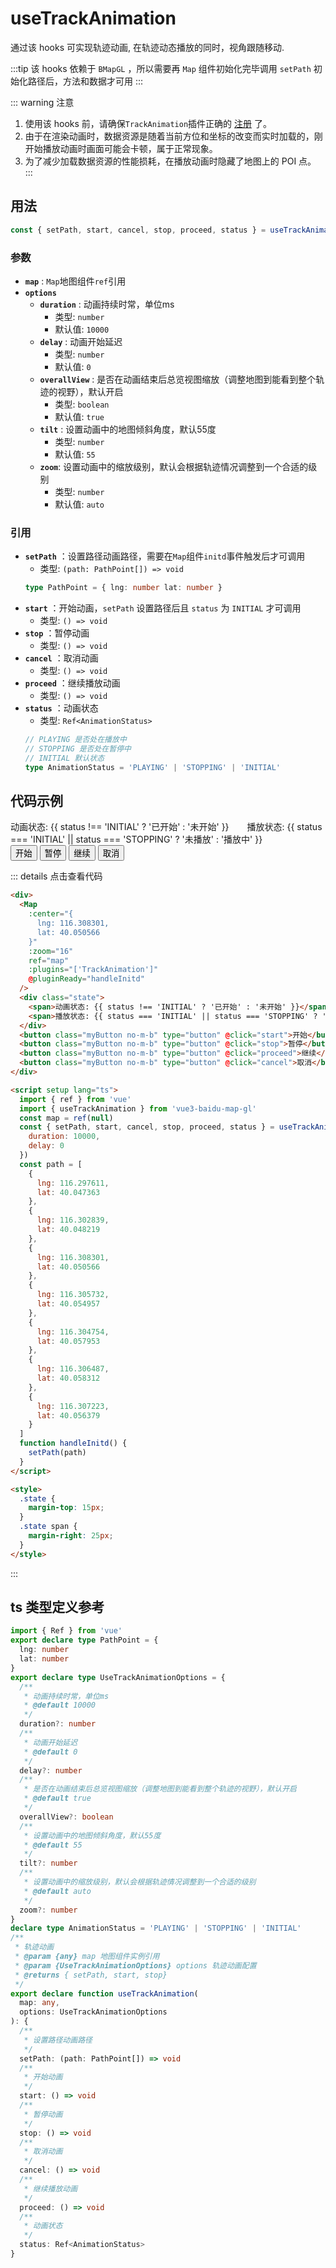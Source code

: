 # useTrackAnimation

通过该 hooks 可实现轨迹动画, 在轨迹动态播放的同时，视角跟随移动.

:::tip
该 hooks 依赖于 `BMapGL` ，所以需要再 `Map` 组件初始化完毕调用 `setPath` 初始化路径后，方法和数据才可用
:::

::: warning 注意

1. 使用该 hooks 前，请确保`TrackAnimation`插件正确的 [注册](../guide/#插件注册) 了。
2. 由于在渲染动画时，数据资源是随着当前方位和坐标的改变而实时加载的，刚开始播放动画时画面可能会卡顿，属于正常现象。
3. 为了减少加载数据资源的性能损耗，在播放动画时隐藏了地图上的 POI 点。
   :::

## 用法

```ts
const { setPath, start, cancel, stop, proceed, status } = useTrackAnimation(map, options)
```

### 参数
- **`map`** : `Map`地图组件`ref`引用
- **`options`**
  - **`duration`** : 动画持续时常，单位ms
    - 类型: `number`
    - 默认值: `10000`
  - **`delay`** : 动画开始延迟
    - 类型: `number`
    - 默认值: `0`
  - **`overallView`** : 是否在动画结束后总览视图缩放（调整地图到能看到整个轨迹的视野），默认开启
    - 类型: `boolean`
    - 默认值: `true`
  - **`tilt`** : 设置动画中的地图倾斜角度，默认55度
    - 类型: `number`
    - 默认值: `55`
  - **`zoom`**: 设置动画中的缩放级别，默认会根据轨迹情况调整到一个合适的级别
    - 类型: `number`
    - 默认值: `auto`
### 引用

- **`setPath`** ：设置路径动画路径，需要在`Map`组件`initd`事件触发后才可调用
  - 类型: `(path: PathPoint[]) => void`
  ```ts
  type PathPoint = { lng: number lat: number }
  ```
- **`start`** ：开始动画，`setPath` 设置路径后且 `status` 为 `INITIAL` 才可调用
  - 类型: `() => void`
- **`stop`** ：暂停动画
  - 类型: `() => void`
- **`cancel`** ：取消动画
  - 类型: `() => void`
- **`proceed`** ：继续播放动画
  - 类型: `() => void`
- **`status`** ：动画状态
  - 类型: `Ref<AnimationStatus>`
  ```ts
  // PLAYING 是否处在播放中
  // STOPPING 是否处在暂停中
  // INITIAL 默认状态
  type AnimationStatus = 'PLAYING' | 'STOPPING' | 'INITIAL'
  ```

## 代码示例

<div>
  <Map 
    :center="{
      lng: 116.308301,
      lat: 40.050566
    }"
    :zoom='16'
    :plugins="['TrackAnimation']"
    ref="map" 
    @pluginReady="handleInitd"
  />
  <div class="state">
    <span>动画状态: {{ status !== 'INITIAL' ? '已开始' : '未开始' }}</span>
    <span>播放状态: {{ status === 'INITIAL' ||  status === 'STOPPING'  ? '未播放' : '播放中' }}</span>
  </div>
  <button class="myButton no-m-b" type="button" @click="start">开始</button>
  <button class="myButton no-m-b" type="button" @click="stop">暂停</button>
  <button class="myButton no-m-b" type="button" @click="proceed">继续</button>
  <button class="myButton no-m-b" type="button" @click="cancel">取消</button>
</div>

<script setup lang="ts">
  import { ref } from 'vue'
  import { useTrackAnimation } from '../../../packages/hooks/useTrackAnimation'
  const map = ref(null)
  const { 
    setPath,
    start,
    cancel,
    stop,
    proceed,
    status
  } = useTrackAnimation(map, {
    duration:10000,
    delay:0
  })
  const path = [{
        'lng': 116.297611,
        'lat': 40.047363
    }, {
        'lng': 116.302839,
        'lat': 40.048219
    }, {
        'lng': 116.308301,
        'lat': 40.050566
    }, {
        'lng': 116.305732,
        'lat': 40.054957
    }, {
        'lng': 116.304754,
        'lat': 40.057953
    }, {
        'lng': 116.306487,
        'lat': 40.058312
    }, {
        'lng': 116.307223,
        'lat': 40.056379
    }];
  function handleInitd(){
    setPath(path)
  }
</script>

<style>
  .state{
    margin-top: 15px;
  }
  .state span{
    margin-right: 25px;
  }
</style>

::: details 点击查看代码

<!-- prettier-ignore -->
```html
<div>
  <Map
    :center="{
      lng: 116.308301,
      lat: 40.050566
    }"
    :zoom="16"
    ref="map"
    :plugins="['TrackAnimation']"
    @pluginReady="handleInitd"
  />
  <div class="state">
    <span>动画状态: {{ status !== 'INITIAL' ? '已开始' : '未开始' }}</span>
    <span>播放状态: {{ status === 'INITIAL' || status === 'STOPPING' ? '未播放' : '播放中' }}</span>
  </div>
  <button class="myButton no-m-b" type="button" @click="start">开始</button>
  <button class="myButton no-m-b" type="button" @click="stop">暂停</button>
  <button class="myButton no-m-b" type="button" @click="proceed">继续</button>
  <button class="myButton no-m-b" type="button" @click="cancel">取消</button>
</div>

<script setup lang="ts">
  import { ref } from 'vue'
  import { useTrackAnimation } from 'vue3-baidu-map-gl'
  const map = ref(null)
  const { setPath, start, cancel, stop, proceed, status } = useTrackAnimation(map, {
    duration: 10000,
    delay: 0
  })
  const path = [
    {
      lng: 116.297611,
      lat: 40.047363
    },
    {
      lng: 116.302839,
      lat: 40.048219
    },
    {
      lng: 116.308301,
      lat: 40.050566
    },
    {
      lng: 116.305732,
      lat: 40.054957
    },
    {
      lng: 116.304754,
      lat: 40.057953
    },
    {
      lng: 116.306487,
      lat: 40.058312
    },
    {
      lng: 116.307223,
      lat: 40.056379
    }
  ]
  function handleInitd() {
    setPath(path)
  }
</script>

<style>
  .state {
    margin-top: 15px;
  }
  .state span {
    margin-right: 25px;
  }
</style>
```

:::

## ts 类型定义参考

```ts
import { Ref } from 'vue'
export declare type PathPoint = {
  lng: number
  lat: number
}
export declare type UseTrackAnimationOptions = {
  /**
   * 动画持续时常，单位ms
   * @default 10000
   */
  duration?: number
  /**
   * 动画开始延迟
   * @default 0
   */
  delay?: number
  /**
   * 是否在动画结束后总览视图缩放（调整地图到能看到整个轨迹的视野），默认开启
   * @default true
   */
  overallView?: boolean
  /**
   * 设置动画中的地图倾斜角度，默认55度
   * @default 55
   */
  tilt?: number
  /**
   * 设置动画中的缩放级别，默认会根据轨迹情况调整到一个合适的级别
   * @default auto
   */
  zoom?: number
}
declare type AnimationStatus = 'PLAYING' | 'STOPPING' | 'INITIAL'
/**
 * 轨迹动画
 * @param {any} map 地图组件实例引用
 * @param {UseTrackAnimationOptions} options 轨迹动画配置
 * @returns { setPath, start, stop}
 */
export declare function useTrackAnimation(
  map: any,
  options: UseTrackAnimationOptions
): {
  /**
   * 设置路径动画路径
   */
  setPath: (path: PathPoint[]) => void
  /**
   * 开始动画
   */
  start: () => void
  /**
   * 暂停动画
   */
  stop: () => void
  /**
   * 取消动画
   */
  cancel: () => void
  /**
   * 继续播放动画
   */
  proceed: () => void
  /**
   * 动画状态
   */
  status: Ref<AnimationStatus>
}
```
